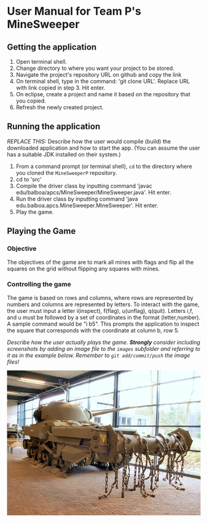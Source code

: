 User Manual for Team P's MineSweeper
===

## Getting the application
1. Open terminal shell.
2. Change directory to where you want your project to be stored.
3. Navigate the project's repository URL on github and copy the link
4. On terminal shell, type in the command: 'git clone URL'. Replace URL with link copied in step 3. Hit enter.
5. On eclipse, create a project and name it based on the repository that you copied.
6. Refresh the newly created project.

## Running the application
*REPLACE THIS:* Describe how the user would compile (build) the downloaded application and how to start the app.  (You can assume the user has a suitable JDK installed on their system.)

1.  From a command prompt (or terminal shell), `cd` to the directory where you cloned the `MineSweeperP` repository.
2.  cd to 'src'
3.  Compile the driver class by inputting command 'javac edu/balboa/apcs/MineSweeper/MineSweeper.java'. Hit enter.
4.  Run the driver class by inputting command 'java edu.balboa.apcs.MineSweeper.MineSweeper'. Hit enter.
5.  Play the game.

## Playing the Game
### Objective
The objectives of the game are to mark all mines with flags and flip all the squares on the grid without flipping any squares with mines. 
### Controlling the game
The game is based on rows and columns, where rows are represented by numbers and columns are represented by letters. To interact with the game, the user must input a letter i(inspect), f(flag), u(unflag), q(quit). Letters i,f, and u must be followed by a set of coordinates in the format (letter,number). A sample command would be "i b5". This prompts the application to inspect the square that corresponds with the coordinate at column b, row 5.

*Describe how the user actually plays the game.  **Strongly** consider including screenshots by adding an image file to the `images` subfolder and referring to it as in the example below.  Remember to `git add/commit/push` the image files!*

![alt text](images/military-minesweeper.jpg)


